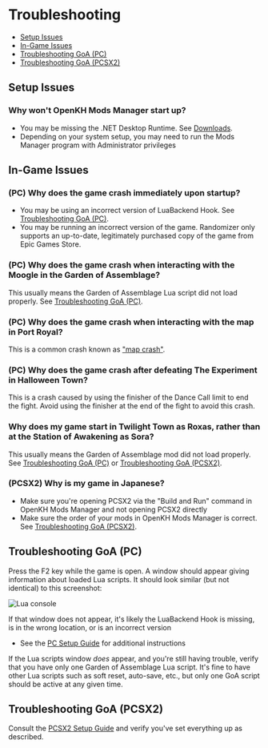 # Troubleshooting

* [Setup Issues](#setup-issues)
* [In-Game Issues](#in-game-issues)
* [Troubleshooting GoA (PC)](#troubleshooting-goa-pc)
* [Troubleshooting GoA (PCSX2)](#troubleshooting-goa-pcsx2)

## Setup Issues

### Why won't OpenKH Mods Manager start up?

* You may be missing the .NET Desktop Runtime. See [Downloads](../downloads/index.md).
* Depending on your system setup, you may need to run the Mods Manager program with Administrator privileges

## In-Game Issues

### (PC) Why does the game crash immediately upon startup?

* You may be using an incorrect version of LuaBackend Hook. See [Troubleshooting GoA (PC)](#troubleshooting-goa-pc).
* You may be running an incorrect version of the game. Randomizer only supports an up-to-date, legitimately purchased
  copy of the game from Epic Games Store.

### (PC) Why does the game crash when interacting with the Moogle in the Garden of Assemblage?

This usually means the Garden of Assemblage Lua script did not load properly.
See [Troubleshooting GoA (PC)](#troubleshooting-goa-pc).

### (PC) Why does the game crash when interacting with the map in Port Royal?

This is a common crash known as ["map crash"](../glossary/index.md#map-crash).

### (PC) Why does the game crash after defeating The Experiment in Halloween Town?

This is a crash caused by using the finisher of the Dance Call limit to end the fight. Avoid using the finisher at the
end of the fight to avoid this crash.

### Why does my game start in Twilight Town as Roxas, rather than at the Station of Awakening as Sora?

This usually means the Garden of Assemblage mod did not load properly.
See [Troubleshooting GoA (PC)](#troubleshooting-goa-pc) or [Troubleshooting GoA (PCSX2)](#troubleshooting-goa-pcsx2).

### (PCSX2) Why is my game in Japanese?

* Make sure you're opening PCSX2 via the "Build and Run" command in OpenKH Mods Manager and not opening PCSX2 directly
* Make sure the order of your mods in OpenKH Mods Manager is correct. See
  [Troubleshooting GoA (PCSX2)](#troubleshooting-goa-pcsx2).

## Troubleshooting GoA (PC)

Press the F2 key while the game is open. A window should appear giving information about loaded Lua scripts. It should
look similar (but not identical) to this screenshot:

![Lua console](lua-console.png)

If that window does not appear, it's likely the LuaBackend Hook is missing, is in the wrong location, or is an incorrect
version
* See the [PC Setup Guide](../setup/Panacea-ModLoader/index.md#setting-up-openkh-mods-manager) for additional
  instructions

If the Lua scripts window _does_ appear, and you're still having trouble, verify that you have only one Garden of
Assemblage Lua script. It's fine to have other Lua scripts such as soft reset, auto-save, etc., but only one GoA script
should be active at any given time.

## Troubleshooting GoA (PCSX2)

Consult the [PCSX2 Setup Guide](../setup/pcsx2-ex-setup/pcsx2-ex-setup.md) and verify you've set everything up
as described.
